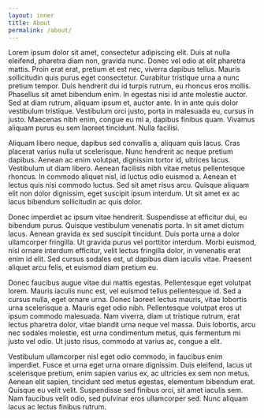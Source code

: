 ```yaml
---
layout: inner
title: About
permalink: /about/
---
```


Lorem ipsum dolor sit amet, consectetur adipiscing elit. Duis at nulla eleifend, pharetra diam non, gravida nunc. Donec vel odio at elit pharetra mattis. Proin erat erat, pretium et est nec, viverra dapibus tellus. Mauris sollicitudin quis purus eget consectetur. Curabitur tristique urna a nunc pretium tempor. Duis hendrerit dui id turpis rutrum, eu rhoncus eros mollis. Phasellus sit amet bibendum enim. In egestas nisi id ante molestie auctor. Sed at diam rutrum, aliquam ipsum et, auctor ante. In in ante quis dolor vestibulum tristique. Vestibulum orci justo, porta in malesuada eu, cursus in justo. Maecenas nibh enim, congue eu mi a, dapibus finibus quam. Vivamus aliquam purus eu sem laoreet tincidunt. Nulla facilisi.

Aliquam libero neque, dapibus sed convallis a, aliquam quis lacus. Cras placerat varius nulla ut scelerisque. Nunc hendrerit ac neque pretium dapibus. Aenean ac enim volutpat, dignissim tortor id, ultrices lacus. Vestibulum ut diam libero. Aenean facilisis nibh vitae metus pellentesque rhoncus. In commodo aliquet nisl, id luctus odio euismod a. Aenean et lectus quis nisi commodo luctus. Sed sit amet risus arcu. Quisque aliquam elit non dolor dignissim, eget suscipit ipsum interdum. Ut sit amet ex ac lacus bibendum sollicitudin ac quis dolor.

Donec imperdiet ac ipsum vitae hendrerit. Suspendisse at efficitur dui, eu bibendum purus. Quisque vestibulum venenatis porta. In sit amet dictum lacus. Aenean gravida ex sed suscipit tincidunt. Duis porta urna a dolor ullamcorper fringilla. Ut gravida purus vel porttitor interdum. Morbi euismod, nisl ornare interdum efficitur, velit lectus fringilla dolor, in venenatis erat enim id elit. Sed cursus sodales est, ut dapibus diam iaculis vitae. Praesent aliquet arcu felis, et euismod diam pretium eu.

Donec faucibus augue vitae dui mattis egestas. Pellentesque eget volutpat lorem. Mauris iaculis nunc est, vel euismod tellus pellentesque id. Sed a cursus nulla, eget ornare urna. Donec laoreet lectus mauris, vitae lobortis urna scelerisque a. Mauris eget odio nibh. Pellentesque volutpat eros ut ipsum commodo malesuada. Nam viverra, diam ut tristique rutrum, erat lectus pharetra dolor, vitae blandit urna neque vel massa. Duis lobortis, arcu nec sodales molestie, est urna condimentum metus, quis fermentum mi justo vel odio. Ut justo risus, commodo at varius ac, congue a elit.

Vestibulum ullamcorper nisl eget odio commodo, in faucibus enim imperdiet. Fusce et urna eget urna ornare dignissim. Duis eleifend, lacus ut scelerisque pretium, enim sapien varius ex, ac ultricies ex sem non metus. Aenean elit sapien, tincidunt sed metus egestas, elementum bibendum erat. Quisque eu velit velit. Suspendisse sed finibus orci, sit amet iaculis sem. Nam faucibus velit odio, sed pulvinar eros ullamcorper sed. Nunc aliquam lacus ac lectus finibus rutrum.